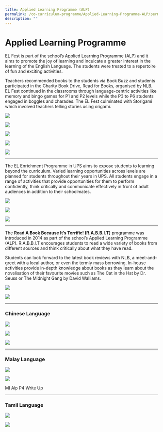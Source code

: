 ```yaml
---
title: Applied Learning Programme (ALP)
permalink: /co-curriculum-programme/Applied-Learning-Programme-ALP/permalink/
description: ""
---
```

Applied Learning Programme
==========================
EL Fest is part of the school’s Applied Learning Programme (ALP) and it aims to promote the joy of learning and inculcate a greater interest in the learning of the English Language. The students were treated to a repertoire of fun and exciting activities.

Teachers recommended books to the students via Book Buzz and students participated in the Charity Book Drive, Read for Books, organised by NLB.  EL Fest continued in the classrooms through language-centric activities like memory and bingo games for P1 and P2 levels while the P3 to P6 students engaged in boggles and charades. The EL Fest culminated with Storigami which involved teachers telling stories using origami.

![](/images/Storigami-600x317.png)

![](/images/Lib-Period-600x318.png)

![](/images/Class-Boogles-600x318.png)

![](/images/USSR-600x318.png)

![](/images/Book-Buzz-600x318.png)

---

The EL Enrichment Programme in UPS aims to expose students to learning beyond the curriculum. Varied learning opportunities across levels are planned for students throughout their years in UPS. All students engage in a range of activities that provide opportunities for them to perform confidently, think critically and communicate effectively in front of adult audiences in addition to their schoolmates.

![](/images/EL-Enrichmt-Prog-P1-CAPtivate-600x351.png)

![](/images/EL2.png)

![](/images/EL3.png)

---
The **Read A Book Because It’s Terrific! (R.A.B.B.I.T)** programme was introduced in 2014 as part of the school’s Applied Learning Programme (ALP). R.A.B.B.I.T encourages students to read a wide variety of books from different sources and think critically about what they have read.

Students can look forward to the latest book reviews with NLB, a meet-and-greet with a local author, or even the termly mass borrowing. In-house activities provide in-depth knowledge about books as they learn about the novelisation of their favourite movies such as The Cat in the Hat by Dr. Seuss or The Midnight Gang by David Walliams.

![](/images/EL4.png)

![](/images/EL5.png)

---

### Chinese Language
![](/images/CL.png)

![](/images/CL2.png)

![](/images/CL3.png)

---

### Malay Language

![](/images/ML.png)

![](/images/ML2.png)

Ml Alp P4 Write Up

---

### Tamil Language

![](/images/TL.png)

![](/images/TL2.png)